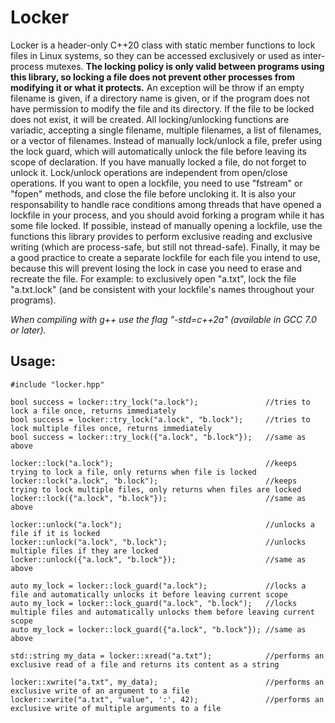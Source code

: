 # Locker

Locker is a header-only C++20 class with static member functions to lock files in Linux systems, so they can be accessed exclusively or used as inter-process mutexes. **The locking policy is only valid between programs using this library, so locking a file does not prevent other processes from modifying it or what it protects.** An exception will be throw if an empty filename is given, if a directory name is given, or if the program does not have permission to modify the file and its directory. If the file to be locked does not exist, it will be created. All locking/unlocking functions are variadic, accepting a single filename, multiple filenames, a list of filenames, or a vector of filenames. Instead of manually lock/unlock a file, prefer using the lock guard, which will automatically unlock the file before leaving its scope of declaration. If you have manually locked a file, do not forget to unlock it. Lock/unlock operations are independent from open/close operations. If you want to open a lockfile, you need to use "fstream" or "fopen" methods, and close the file before uncloking it. It is also your responsability to handle race conditions among threads that have opened a lockfile in your process, and you should avoid forking a program while it has some file locked. If possible, instead of manually opening a lockfile, use the functions this library provides to perform exclusive reading and exclusive writing (which are process-safe, but still not thread-safe). Finally, it may be a good practice to create a separate lockfile for each file you intend to use, because this will prevent losing the lock in case you need to erase and recreate the file. For example: to exclusively open "a.txt", lock the file "a.txt.lock" (and be consistent with your lockfile's names throughout your programs).

*When compiling with g++ use the flag "-std=c++2a" (available in GCC 7.0 or later).*

## Usage:

    #include "locker.hpp"

    bool success = locker::try_lock("a.lock");               //tries to lock a file once, returns immediately
    bool success = locker::try_lock("a.lock", "b.lock");     //tries to lock multiple files once, returns immediately
    bool success = locker::try_lock({"a.lock", "b.lock"});   //same as above

    locker::lock("a.lock");                                  //keeps trying to lock a file, only returns when file is locked
    locker::lock("a.lock", "b.lock");                        //keeps trying to lock multiple files, only returns when files are locked
    locker::lock({"a.lock", "b.lock"});                      //same as above

    locker::unlock("a.lock");                                //unlocks a file if it is locked
    locker::unlock("a.lock", "b.lock");                      //unlocks multiple files if they are locked
    locker::unlock({"a.lock", "b.lock"});                    //same as above

    auto my_lock = locker::lock_guard("a.lock");             //locks a file and automatically unlocks it before leaving current scope
    auto my_lock = locker::lock_guard("a.lock", "b.lock");   //locks multiple files and automatically unlocks them before leaving current scope
    auto my_lock = locker::lock_guard({"a.lock", "b.lock"}); //same as above

    std::string my_data = locker::xread("a.txt");            //performs an exclusive read of a file and returns its content as a string
    
    locker::xwrite("a.txt", my_data);                        //performs an exclusive write of an argument to a file
    locker::xwrite("a.txt", "value", ':', 42);               //performs an exclusive write of multiple arguments to a file
